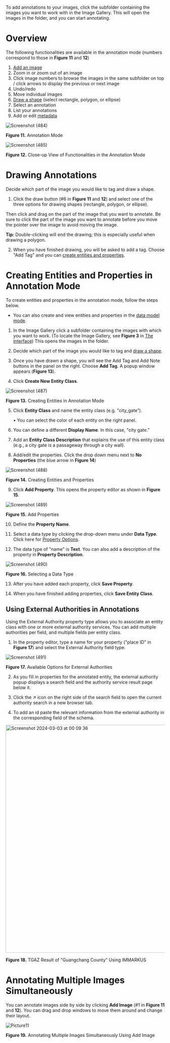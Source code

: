 To add annotations to your images, click the subfolder containing the images you want to work with in the Image Gallery. This will open the images in the folder, and you can start annotating. 

# Overview

The following functionalities are available in the annotation mode (numbers correspond to those in **Figure 11** and **12**) 
1.	[Add an image](https://github.com/rsimon/immarkus/wiki/04-Annotating-Images#annotating-multiple-images-simultaneously)
2.	Zoom in or zoom out of an image
3.	Click image numbers to browse the images in the same subfolder on top / click arrows to display the previous or next image  
4.	Undo/redo 
5.	Move individual images
6.	[Draw a shape](https://github.com/rsimon/immarkus/wiki/04-Annotating-Images#annotating-multiple-images-simultaneously) (select rectangle, polygon, or ellipse)
7.	Select an annotation
8.	List your annotations
9.	Add or edit [metadata](https://github.com/rsimon/immarkus/wiki/05-Working-with-Metadata)

![Screenshot (484)](https://github.com/rsimon/immarkus/assets/128056738/913bd4fa-8cf8-4447-9ca5-8b0b1e64fb8a)

**Figure 11.** Annotation Mode

![Screenshot (485)](https://github.com/rsimon/immarkus/assets/128056738/63fd251f-c3e7-4746-9164-c0432fca8576)


**Figure 12.** Close-up View of Functionalities in the Annotation Mode


# Drawing Annotations

Decide which part of the image you would like to tag and draw a shape.

1. Click the draw button (#6 in **Figure 11** and **12**) and select one of the three options for drawing shapes (rectangle, polygon, or ellipse).

Then click and drag on the part of the image that you want to annotate. Be sure to click the part of the image you want to annotate before you move the pointer over the image to avoid moving the image.

**Tip:** Double-clicking will end the drawing; this is especially useful when drawing a polygon.

2. When you have finished drawing, you will be asked to add a tag. Choose "Add Tag" and you can [create entities and properties](https://github.com/rsimon/immarkus/wiki/04-Annotating-Images#creating-entities-and-properties-in-annotation-mode).

# Creating Entities and Properties in Annotation Mode

To create entities and properties in the annotation mode, follow the steps below.
* You can also create and view entities and properties in the [data model mode](https://github.com/rsimon/immarkus/wiki/03-Designing-a-Data-Model). 

1. In the Image Gallery click a subfolder containing the images with which you want to work. (To locate the Image Gallery, see **Figure 3** in [The Interface](https://github.com/rsimon/immarkus/wiki/02-The-Interface)) This opens the images in the folder.

1. Decide which part of the image you would like to tag and [draw a shape](https://github.com/rsimon/immarkus/wiki/04-Annotating-Images#drawing-annotations). 

1. Once you have drawn a shape, you will see the Add Tag and Add Note buttons in the panel on the right. Choose **Add Tag**. A popup window appears (**Figure 13**). 
1.	Click **Create New Entity Class**. 



![Screenshot (487)](https://github.com/rsimon/immarkus/assets/128056738/e9d557b0-6af3-41a8-8a3d-5e7fadadfccc)

**Figure 13.** Creating Entities in Annotation Mode

5.	Click **Entity Class** and name the entity class (e.g. "city_gate”).

    •	You can select the color of each entity on the right panel.

6.	You can define a different **Display Name**. In this case, "city gate.”
7.	Add an **Entity Class Description** that explains the use of this entity class (e.g., a city gate is a passageway through a city wall).  


8.	Add/edit the properties. Click the drop down menu next to **No Properties** (the blue arrow in **Figure 14**)

![Screenshot (488)](https://github.com/rsimon/immarkus/assets/128056738/74052980-2bf6-4b82-884a-3130bdd2a721)

**Figure 14.** Creating Entities and Properties



9.	Click **Add Property**. This opens the property editor as shown in **Figure 15**.

![Screenshot (489)](https://github.com/rsimon/immarkus/assets/128056738/915a5228-ae1e-4067-8c40-787f4c81e797)

**Figure 15.** Add Properties

10.	Define the **Property Name**.

11.	Select a data type by clicking the drop-down menu under **Data Type**. Click here for [Property Options](https://github.com/rsimon/immarkus/wiki/03-Designing-a-Data-Model#property-options).


12.	The data type of "name" is **Text**. You can also add a description of the property in **Property Description**.

![Screenshot (490)](https://github.com/rsimon/immarkus/assets/128056738/a59a9c46-0a07-4db2-bf2b-b5d8161ee79f)

**Figure 16.** Selecting a Data Type


13.	After you have added each property, click **Save Property**. 

14.	When you have finished adding properties, click **Save Entity Class**.

## Using External Authorities in Annotations

Using the External Authority property type allows you to associate an entity class with one or more external authority services. You can add multiple authorities per field, and multiple fields per entity class. 

1. In the property editor, type a name for your property ("place ID" in **Figure 17**) and select the External Authority field type.

![Screenshot (491)](https://github.com/rsimon/immarkus/assets/128056738/8b581e78-bb41-42d5-9664-ebae050103b4)

**Figure 17.** Available Options for External Authorities

2. As you fill in properties for the annotated entity, the external authority popup displays a search field and the authority service result page below it.  

3. Click the ↗ icon on the right side of the search field to open the current authority search in a new browser tab. 

4. To add an id paste the relevant information from the external authority in the corresponding field of the schema.

<img width="723" alt="Screenshot 2024-03-03 at 00 09 36" src="https://github.com/rsimon/immarkus/assets/160752064/517a056d-fef7-42be-813d-7c56c9d0c458">

**Figure 18.** TGAZ Result of "Guangchang County" Using IMMARKUS
	 
# Annotating Multiple Images Simultaneously

You can annotate images side by side by clicking **Add Image** (#1 in **Figure 11** and **12**). You can drag and drop windows to move them around and change their layout.


![Picture11](https://github.com/rsimon/immarkus/assets/128056738/18df8963-93a5-4304-be1b-819c85a2729d)

**Figure 19.** Annotating Multiple Images Simultaneously Using Add Image


